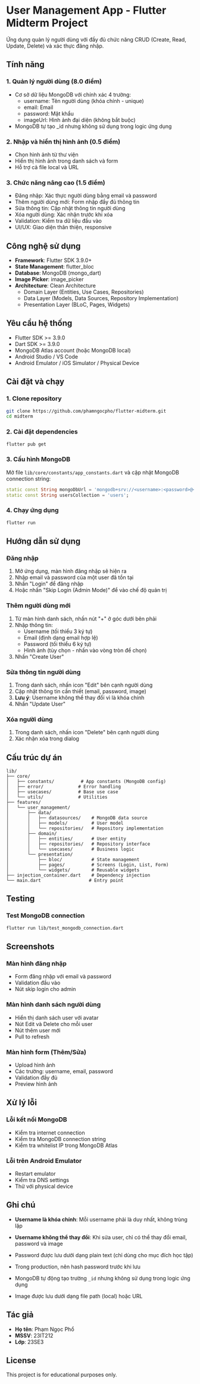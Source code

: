 # User Management App - Flutter Midterm Project

Ứng dụng quản lý người dùng với đầy đủ chức năng CRUD (Create, Read, Update, Delete) và xác thực đăng nhập.

## Tính năng

### 1. Quản lý người dùng (8.0 điểm)
- Cơ sở dữ liệu MongoDB với chính xác 4 trường:
  - username: Tên người dùng (khóa chính - unique)
  - email: Email
  - password: Mật khẩu
  - imageUrl: Hình ảnh đại diện (không bắt buộc)
- MongoDB tự tạo _id nhưng không sử dụng trong logic ứng dụng

### 2. Nhập và hiển thị hình ảnh (0.5 điểm)
- Chọn hình ảnh từ thư viện
- Hiển thị hình ảnh trong danh sách và form
- Hỗ trợ cả file local và URL

### 3. Chức năng nâng cao (1.5 điểm)
- Đăng nhập: Xác thực người dùng bằng email và password
- Thêm người dùng mới: Form nhập đầy đủ thông tin
- Sửa thông tin: Cập nhật thông tin người dùng
- Xóa người dùng: Xác nhận trước khi xóa
- Validation: Kiểm tra dữ liệu đầu vào
- UI/UX: Giao diện thân thiện, responsive

## Công nghệ sử dụng

- **Framework**: Flutter SDK 3.9.0+
- **State Management**: flutter_bloc
- **Database**: MongoDB (mongo_dart)
- **Image Picker**: image_picker
- **Architecture**: Clean Architecture
  - Domain Layer (Entities, Use Cases, Repositories)
  - Data Layer (Models, Data Sources, Repository Implementation)
  - Presentation Layer (BLoC, Pages, Widgets)

## Yêu cầu hệ thống

- Flutter SDK >= 3.9.0
- Dart SDK >= 3.9.0
- MongoDB Atlas account (hoặc MongoDB local)
- Android Studio / VS Code
- Android Emulator / iOS Simulator / Physical Device

## Cài đặt và chạy

### 1. Clone repository
```bash
git clone https://github.com/phamngocpho/flutter-midterm.git
cd midterm
```

### 2. Cài đặt dependencies
```bash
flutter pub get
```

### 3. Cấu hình MongoDB
Mở file `lib/core/constants/app_constants.dart` và cập nhật MongoDB connection string:
```dart
static const String mongoDbUrl = 'mongodb+srv://<username>:<password>@<cluster>.mongodb.net/<database>?retryWrites=true&w=majority';
static const String usersCollection = 'users';
```

### 4. Chạy ứng dụng
```bash
flutter run
```

## Hướng dẫn sử dụng

### Đăng nhập
1. Mở ứng dụng, màn hình đăng nhập sẽ hiện ra
2. Nhập email và password của một user đã tồn tại
3. Nhấn "Login" để đăng nhập
4. Hoặc nhấn "Skip Login (Admin Mode)" để vào chế độ quản trị

### Thêm người dùng mới
1. Từ màn hình danh sách, nhấn nút "+" ở góc dưới bên phải
2. Nhập thông tin:
   - Username (tối thiểu 3 ký tự)
   - Email (định dạng email hợp lệ)
   - Password (tối thiểu 6 ký tự)
   - Hình ảnh (tùy chọn - nhấn vào vòng tròn để chọn)
3. Nhấn "Create User"

### Sửa thông tin người dùng
1. Trong danh sách, nhấn icon "Edit" bên cạnh người dùng
2. Cập nhật thông tin cần thiết (email, password, image)
3. **Lưu ý**: Username không thể thay đổi vì là khóa chính
4. Nhấn "Update User"

### Xóa người dùng
1. Trong danh sách, nhấn icon "Delete" bên cạnh người dùng
2. Xác nhận xóa trong dialog

## Cấu trúc dự án

```
lib/
├── core/
│   ├── constants/          # App constants (MongoDB config)
│   ├── error/             # Error handling
│   ├── usecases/          # Base use case
│   └── utils/             # Utilities
├── features/
│   └── user_management/
│       ├── data/
│       │   ├── datasources/    # MongoDB data source
│       │   ├── models/         # User model
│       │   └── repositories/   # Repository implementation
│       ├── domain/
│       │   ├── entities/       # User entity
│       │   ├── repositories/   # Repository interface
│       │   └── usecases/       # Business logic
│       └── presentation/
│           ├── bloc/           # State management
│           ├── pages/          # Screens (Login, List, Form)
│           └── widgets/        # Reusable widgets
├── injection_container.dart    # Dependency injection
└── main.dart                  # Entry point
```

## Testing

### Test MongoDB connection
```bash
flutter run lib/test_mongodb_connection.dart
```

## Screenshots

### Màn hình đăng nhập
- Form đăng nhập với email và password
- Validation đầu vào
- Nút skip login cho admin

### Màn hình danh sách người dùng
- Hiển thị danh sách user với avatar
- Nút Edit và Delete cho mỗi user
- Nút thêm user mới
- Pull to refresh

### Màn hình form (Thêm/Sửa)
- Upload hình ảnh
- Các trường: username, email, password
- Validation đầy đủ
- Preview hình ảnh

## Xử lý lỗi

### Lỗi kết nối MongoDB
- Kiểm tra internet connection
- Kiểm tra MongoDB connection string
- Kiểm tra whitelist IP trong MongoDB Atlas

### Lỗi trên Android Emulator
- Restart emulator
- Kiểm tra DNS settings
- Thử với physical device

## Ghi chú
- **Username là khóa chính**: Mỗi username phải là duy nhất, không trùng lặp
- **Username không thể thay đổi**: Khi sửa user, chỉ có thể thay đổi email, password và image

- Password được lưu dưới dạng plain text (chỉ dùng cho mục đích học tập)
- Trong production, nên hash password trước khi lưu
- MongoDB tự động tạo trường `_id` nhưng không sử dụng trong logic ứng dụng
- Image được lưu dưới dạng file path (local) hoặc URL

## Tác giả

- **Họ tên**: Phạm Ngọc Phổ
- **MSSV**: 23IT212
- **Lớp**: 23SE3

## License

This project is for educational purposes only.
